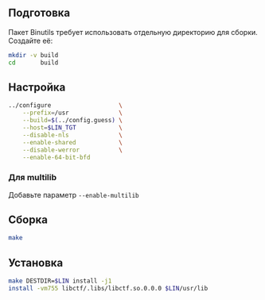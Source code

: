 <package-info :package="package" ></package-info>

<script>
		new Vue({
		el: '#main',
		data: { package: {} },
		mounted: function () {
				this.getPackage('binutils');
		},
		methods: {
			getPackage: function(name) {
					getPackage(name)
					.then(response => this.package = response);
			},
		}
  })
</script>

## Подготовка

Пакет Binutils требует использовать отдельную директорию для сборки. Создайте её:

```bash
mkdir -v build
cd       build
```

## Настройка

```bash
../configure                   \
    --prefix=/usr              \
    --build=$(../config.guess) \
    --host=$LIN_TGT            \
    --disable-nls              \
    --enable-shared            \
    --disable-werror           \
    --enable-64-bit-bfd
```

### Для multilib

Добавьте параметр `--enable-multilib`

## Сборка

```bash
make
```

## Установка

```bash
make DESTDIR=$LIN install -j1
install -vm755 libctf/.libs/libctf.so.0.0.0 $LIN/usr/lib
```
